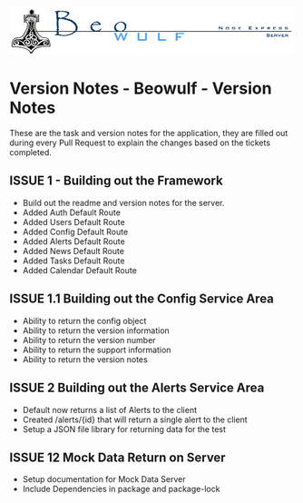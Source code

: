 [![N|Solid](https://github.com/raymondwbayly/beowulf-assets/blob/master/img/pub/beowulf-express-server-banner.png?raw=true)](https://github.com/raymondwbayly/beowulf-server)

# Version Notes - Beowulf - Version Notes

These are the task and version notes for the application,  they are filled out during every Pull Request to explain the changes based on the tickets completed.

## ISSUE 1 - Building out the Framework

- Build out the readme and version notes for the server.
- Added Auth Default Route
- Added Users Default Route
- Added Config Default Route
- Added Alerts Default Route
- Added News Default Route
- Added Tasks Default Route
- Added Calendar Default Route

## ISSUE 1.1 Building out the Config Service Area

- Ability to return the config object
- Ability to return the version information
- Ability to return the version number
- Ability to return the support information
- Ability to return the version notes

## ISSUE 2 Building out the Alerts Service Area

- Default now returns a list of Alerts to the client
- Created /alerts/{id} that will return a single alert to the client
- Setup a JSON file library for returning data for the test

## ISSUE 12 Mock Data Return on Server

- Setup documentation for Mock Data Server
- Include Dependencies in package and package-lock
